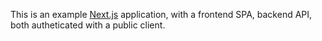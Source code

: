 This is an example [Next.js](https://nextjs.org/) application, with a frontend SPA, backend API, both autheticated with a public client.
